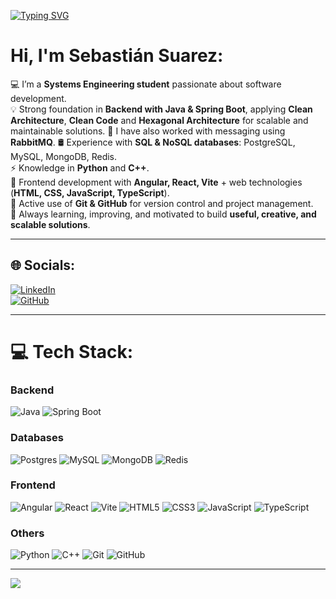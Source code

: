 [![Typing SVG](https://readme-typing-svg.herokuapp.com?color=27AE60&size=35&center=true&vCenter=true&width=1000&lines=Welcome+to+my+GitHub!;I'm+Sebastián+Suarez;Systems+Engineering+Student;Software+Developer+💻)](https://git.io/typing-svg)

# Hi, I'm Sebastián Suarez:
💻 I’m a **Systems Engineering student** passionate about software development.  
💡 Strong foundation in **Backend with Java & Spring Boot**, applying **Clean Architecture**, **Clean Code** and **Hexagonal Architecture** for scalable and maintainable solutions.
📨 I have also worked with messaging using **RabbitMQ**.
🛢️ Experience with **SQL & NoSQL databases**: PostgreSQL, MySQL, MongoDB, Redis.  
⚡ Knowledge in **Python** and **C++**.  
🎨 Frontend development with **Angular, React, Vite** + web technologies (**HTML, CSS, JavaScript, TypeScript**).  
🔧 Active use of **Git & GitHub** for version control and project management.  
🚀 Always learning, improving, and motivated to build **useful, creative, and scalable solutions**.  

---

## 🌐 Socials:
[![LinkedIn](https://img.shields.io/badge/LinkedIn-%230077B5.svg?logo=linkedin&logoColor=white)](https://www.linkedin.com/in/sebastian-suarez-dev/)  
[![GitHub](https://img.shields.io/badge/GitHub-%23121011.svg?logo=github&logoColor=white)](https://github.com/YoSuarezz)  

---

# 💻 Tech Stack:
### Backend
![Java](https://img.shields.io/badge/java-%23ED8B00.svg?style=for-the-badge&logo=openjdk&logoColor=white)
![Spring Boot](https://img.shields.io/badge/SpringBoot-%236DB33F.svg?style=for-the-badge&logo=springboot&logoColor=white)

### Databases
![Postgres](https://img.shields.io/badge/postgresql-%23316192.svg?style=for-the-badge&logo=postgresql&logoColor=white)
![MySQL](https://img.shields.io/badge/mysql-%2300f.svg?style=for-the-badge&logo=mysql&logoColor=white)
![MongoDB](https://img.shields.io/badge/MongoDB-%234ea94b.svg?style=for-the-badge&logo=mongodb&logoColor=white)
![Redis](https://img.shields.io/badge/redis-%23DD0031.svg?style=for-the-badge&logo=redis&logoColor=white)

### Frontend
![Angular](https://img.shields.io/badge/angular-%23DD0031.svg?style=for-the-badge&logo=angular&logoColor=white)
![React](https://img.shields.io/badge/react-%2320232a.svg?style=for-the-badge&logo=react&logoColor=%2361DAFB)
![Vite](https://img.shields.io/badge/vite-%23646CFF.svg?style=for-the-badge&logo=vite&logoColor=white)
![HTML5](https://img.shields.io/badge/html5-%23E34F26.svg?style=for-the-badge&logo=html5&logoColor=white)
![CSS3](https://img.shields.io/badge/css3-%231572B6.svg?style=for-the-badge&logo=css3&logoColor=white)
![JavaScript](https://img.shields.io/badge/javascript-%23323330.svg?style=for-the-badge&logo=javascript&logoColor=%23F7DF1E)
![TypeScript](https://img.shields.io/badge/typescript-%23007ACC.svg?style=for-the-badge&logo=typescript&logoColor=white)

### Others
![Python](https://img.shields.io/badge/python-%233776AB.svg?style=for-the-badge&logo=python&logoColor=white)
![C++](https://img.shields.io/badge/c++-%2300599C.svg?style=for-the-badge&logo=c%2B%2B&logoColor=white)
![Git](https://img.shields.io/badge/git-%23F05033.svg?style=for-the-badge&logo=git&logoColor=white)
![GitHub](https://img.shields.io/badge/github-%23121011.svg?style=for-the-badge&logo=github&logoColor=white)

---

[![](https://visitcount.itsvg.in/api?id=tu-usuario&icon=0&color=6)](https://visitcount.itsvg.in)

